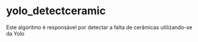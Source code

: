# yolo_detectceramic
Este algoritmo é responsável por detectar a falta de cerâmicas utilizando-se da Yolo
